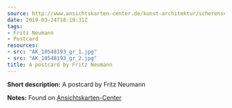 ```yaml
---
source: http://www.ansichtskarten-center.de/kunst-architektur/scherenschnitte-druck/kuenstlerkarte-scherenschnitt-segelboot-kreuzer-handschnitt-von-fritz-neumann-gute
date: 2019-03-24T18:19:31Z
tags:
- Fritz Neumann
- Postcard
resources:
- src: "AK_10548193_gr_1.jpg"
- src: "AK_10548193_gr_2.jpg"
title: A postcard by Fritz Neumann
---
```


**Short description:** A postcard by Fritz Neumann

**Notes:** Found on [Ansichtskarten-Center](http://www.ansichtskarten-center.de/kunst-architektur/scherenschnitte-druck/kuenstlerkarte-scherenschnitt-segelboot-kreuzer-handschnitt-von-fritz-neumann-gute)
